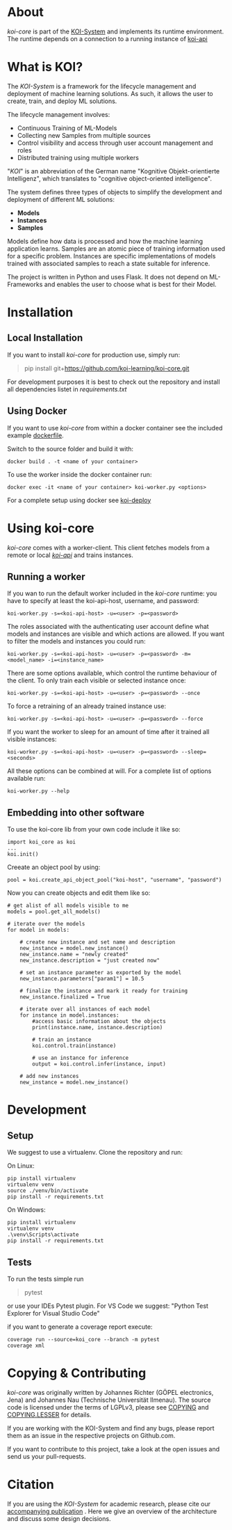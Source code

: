 # About
*koi-core* is part of the [KOI-System](https://github.com/koi-learning) and implements its runtime environment.
The runtime depends on a connection to a running instance of [koi-api](https://github.com/koi-learning/koi-api)

# What is KOI?
The *KOI-System* is a framework for the lifecycle management and deployment of machine learning solutions.
As such, it allows the user to create, train, and deploy ML solutions.

The lifecycle management involves:
- Continuous Training of ML-Models
- Collecting new Samples from multiple sources
- Control visibility and access through user account management and roles
- Distributed training using multiple workers  

"*KOI*" is an abbreviation of the German name "Kognitive Objekt-orientierte Intelligenz", which translates to "cognitive object-oriented intelligence".

The system defines three types of objects to simplify the development and deployment of different ML solutions: 
- **Models**
- **Instances**
- **Samples**

Models define how data is processed and how the machine learning application learns.
Samples are an atomic piece of training information used for a specific problem.
Instances are specific implementations of models trained with associated samples to reach a state suitable for inference.

The project is written in Python and uses Flask.
It does not depend on ML-Frameworks and enables the user to choose what is best for their Model.

# Installation

## Local Installation
If you want to install *koi-core* for production use, simply run:
> pip install git+https://github.com/koi-learning/koi-core.git

For development purposes it is best to check out the repository and install all dependencies listet in *requirements.txt*

## Using Docker
If you want to use *koi-core* from within a docker container see the included example [dockerfile](dockerfile).

Switch to the source folder and build it with: 
```
docker build . -t <name of your container>
```

To use the worker inside the docker container run:

```
docker exec -it <name of your container> koi-worker.py <options>
```

For a complete setup using docker see [koi-deploy](https://github.com/koi-learning/koi-deploy) 

# Using koi-core
*koi-core* comes with a worker-client.
This client fetches models from a remote or local [*koi-api*](https://github.com/koi-learning/koi-pi) and trains instances. 
## Running a worker
If you wan to run the default worker included in the *koi-core* runtime: you have to specify at least the koi-api-host, username, and password:
```
koi-worker.py -s=<koi-api-host> -u=<user> -p=<password>
```
The roles associated with the authenticating user account define what models and instances are visible and which actions are allowed. If you want to filter the models and instances you could run:

```
koi-worker.py -s=<koi-api-host> -u=<user> -p=<password> -m=<model_name> -i=<instance_name>
```
There are some options available, which control the runtime behaviour of the client.
To only train each visible or selected instance once:
```
koi-worker.py -s=<koi-api-host> -u=<user> -p=<password> --once
```
To force a retraining of an already trained instance use:
```
koi-worker.py -s=<koi-api-host> -u=<user> -p=<password> --force
```
If you want the worker to sleep for an amount of time after it trained all visible instances:
```
koi-worker.py -s=<koi-api-host> -u=<user> -p=<password> --sleep=<seconds>
```
All these options can be combined at will.
For a complete list of options available run:
```
koi-worker.py --help
```
## Embedding into other software
To use the koi-core lib from your own code include it like so:
```
import koi_core as koi
...
koi.init()
```

Creeate an object pool by using:
```
pool = koi.create_api_object_pool("koi-host", "username", "password")
```

Now you can create objects and edit them like so:
```
# get alist of all models visible to me
models = pool.get_all_models()

# iterate over the models
for model in models:

    # create new instance and set name and description
    new_instance = model.new_instance()
    new_instance.name = "newly created"
    new_instance.description = "just created now"

    # set an instance parameter as exported by the model
    new_instance.parameters["param1"] = 10.5

    # finalize the instance and mark it ready for training
    new_instance.finalized = True

    # iterate over all instances of each model
    for instance in model.instances:
        #access basic information about the objects
        print(instance.name, instance.description)

        # train an instance
        koi.control.train(instance)

        # use an instance for inference
        output = koi.control.infer(instance, input)

    # add new instances
    new_instance = model.new_instance()
```

# Development

## Setup

We suggest to use a virtualenv. Clone the repository and run:

On Linux:
```
pip install virtualenv
virtualenv venv
source ./venv/bin/activate
pip install -r requirements.txt
```

On Windows:
```
pip install virtualenv
virtualenv venv
.\venv\Scripts\activate
pip install -r requirements.txt
```

## Tests

To run the tests simple run

> pytest

or use your IDEs Pytest plugin. For VS Code we suggest: "Python Test Explorer for Visual Studio Code"

if you want to generate a coverage report execute:

```
coverage run --source=koi_core --branch -m pytest
coverage xml
```

# Copying & Contributing
*koi-core* was originally written by Johannes Richter (GÖPEL electronics, Jena) and Johannes Nau (Technische Universität Ilmenau).
The source code is licensed under the terms of LGPLv3, please see [COPYING](COPYING) and [COPYING.LESSER](COPYING.LESSER) for details.

If you are working with the KOI-System and find any bugs, please report them as an issue in the respective projects on Github.com.

If you want to contribute to this project, take a look at the open issues and send us your pull-requests. 

# Citation
If you are using the *KOI-System* for academic research, please cite our [accompanying publication](http://dx.doi.org/10.1007/978-3-030-68527-0_8) . Here we give an overview of the architecture and discuss some design decisions.
